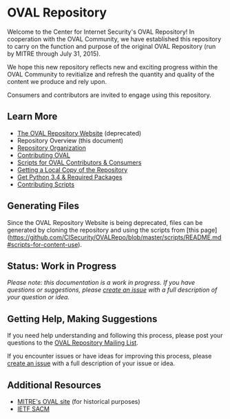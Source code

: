 # OVAL Repository
Welcome to the Center for Internet Security's OVAL Repository!  In cooperation with the OVAL Community, 
we have established this repository to carry on the function and purpose of the original OVAL Repository 
(run by MITRE through July 31, 2015).  

We hope this new repository reflects new and exciting progress within the OVAL Community to 
revitialize and refresh the quantity and quality of the content we produce and rely upon.

Consumers and contributors are invited to engage using this repository.

## Learn More 

- [The OVAL Repository Website](https://oval.cisecurity.org/) (deprecated)
- Repository Overview (this document)
- [Repository Organization](./repository/README.md)
- [Contributing OVAL](./CONTRIBUTING.md)
- [Scripts for OVAL Contributors & Consumers](./scripts/README.md)
 - [Getting a Local Copy of the Repository](./README.getting.repo.md)
 - [Get Python 3.4 & Required Packages](./scripts/README.scripting.setup.md)
 - [Contributing Scripts](./scripts/CONTRIBUTING.md)

## Generating Files

Since the OVAL Repository Website is being deprecated, files can be generated by cloning the repository and using the scripts from [this page] (https://github.com/CISecurity/OVALRepo/blob/master/scripts/README.md#scripts-for-content-use).

## Status: Work in Progress
*Please note: this documentation is a work in progress. If you have questions or suggestions, 
please [create an issue](https://github.com/CISecurity/OVALRepo/issues/new) with a full
description of your question or idea.*

## Getting Help, Making Suggestions

If you need help understanding and following this process, please post your
questions to the [OVAL Repository Mailing List](https://lists.cisecurity.org/).

If you encounter issues or have ideas for improving this process, please 
[create an issue](https://github.com/CISecurity/OVALRepo/issues/new) with a full
description of your issue or idea.

## Additional Resources
- [MITRE's OVAL site](https://oval.mitre.org/repository/) (for historical purposes)
- [IETF SACM](http://datatracker.ietf.org/wg/sacm/charter/)
